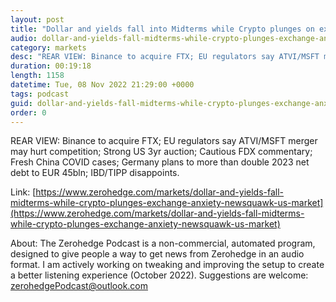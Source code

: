 ```yaml
---
layout: post
title: "Dollar and yields fall into Midterms while Crypto plunges on exchange anxiety - Newsquawk US Market Wrap"
audio: dollar-and-yields-fall-midterms-while-crypto-plunges-exchange-anxiety-newsquawk-us-market-0
category: markets
desc: "REAR VIEW: Binance to acquire FTX; EU regulators say ATVI/MSFT merger may hurt competition; Strong US 3yr auction; Cautious FDX commentary; Fresh China COVID cases; Germany plans to more than double 2023 net debt to EUR 45bln; IBD/TIPP disappoints."
duration: 00:19:18
length: 1158
datetime: Tue, 08 Nov 2022 21:29:00 +0000
tags: podcast
guid: dollar-and-yields-fall-midterms-while-crypto-plunges-exchange-anxiety-newsquawk-us-market-0
order: 0
---
```

REAR VIEW: Binance to acquire FTX; EU regulators say ATVI/MSFT merger may hurt competition; Strong US 3yr auction; Cautious FDX commentary; Fresh China COVID cases; Germany plans to more than double 2023 net debt to EUR 45bln; IBD/TIPP disappoints.

Link: [https://www.zerohedge.com/markets/dollar-and-yields-fall-midterms-while-crypto-plunges-exchange-anxiety-newsquawk-us-market](https://www.zerohedge.com/markets/dollar-and-yields-fall-midterms-while-crypto-plunges-exchange-anxiety-newsquawk-us-market)

About: The Zerohedge Podcast is a non-commercial, automated program, designed to give people a way to get news from Zerohedge in an audio format.  I am actively working on tweaking and improving the setup to create a better listening experience (October 2022).  Suggestions are welcome: [zerohedgePodcast@outlook.com](mailto:zerohedgePodcast@outlook.com)